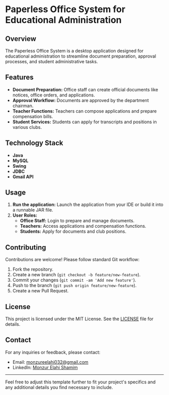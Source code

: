# Paperless Office System for Educational Administration

## Overview
The Paperless Office System is a desktop application designed for educational administration to streamline document preparation, approval processes, and student administrative tasks.

## Features
- **Document Preparation:** Office staff can create official documents like notices, office orders, and applications.
- **Approval Workflow:** Documents are approved by the department chairman.
- **Teacher Functions:** Teachers can compose applications and prepare compensation bills.
- **Student Services:** Students can apply for transcripts and positions in various clubs.

## Technology Stack
- **Java**
- **MySQL**
- **Swing**
- **JDBC**
- **Gmail API**

## Usage
1. **Run the application:** Launch the application from your IDE or build it into a runnable JAR file.
2. **User Roles:**
   - **Office Staff:** Login to prepare and manage documents.
   - **Teachers:** Access applications and compensation functions.
   - **Students:** Apply for documents and club positions.

## Contributing
Contributions are welcome! Please follow standard Git workflow:
1. Fork the repository.
2. Create a new branch (`git checkout -b feature/new-feature`).
3. Commit your changes (`git commit -am 'Add new feature'`).
4. Push to the branch (`git push origin feature/new-feature`).
5. Create a new Pull Request.

## License
This project is licensed under the MIT License. See the [LICENSE](LICENSE) file for details.

## Contact
For any inquiries or feedback, please contact:
- Email: monzureelahi032@gmail.com
- LinkedIn: [Monzur Elahi Shamim](https://linkedin.com/in/monzur-elahi-shamim)

---

Feel free to adjust this template further to fit your project's specifics and any additional details you find necessary to include.